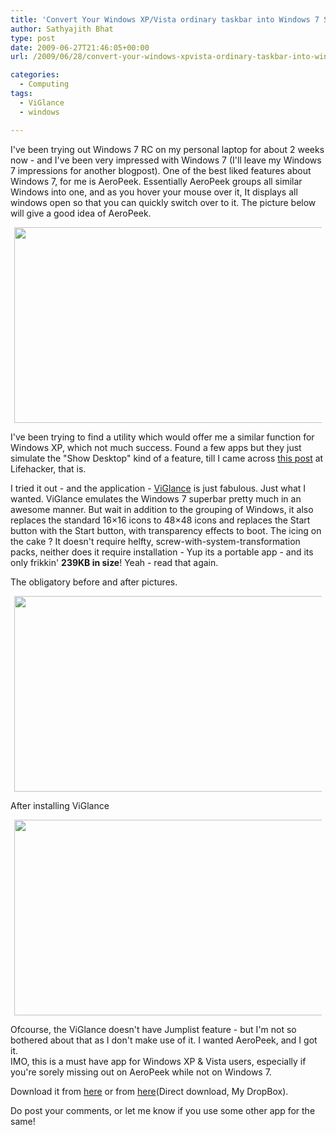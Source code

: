 ```yaml
---
title: 'Convert Your Windows XP/Vista ordinary taskbar into Windows 7 Superbar and Get AeroPeek in Windows XP & Vista'
author: Sathyajith Bhat
type: post
date: 2009-06-27T21:46:05+00:00
url: /2009/06/28/convert-your-windows-xpvista-ordinary-taskbar-into-windows-7-superbar-and-get-aeropeek-in-windows-xp-vista/

categories:
  - Computing
tags:
  - ViGlance
  - windows

---
```

I've been trying out Windows 7 RC on my personal laptop for about 2 weeks now - and I've been very impressed with Windows 7 (I'll leave my Windows 7 impressions for another blogpost). One of the best liked features about Windows 7, for me is AeroPeek. Essentially AeroPeek groups all similar Windows into one, and as you hover your mouse over it, It displays all windows open so that you can quickly switch over to it. The picture below will give a good idea of AeroPeek.



<a style="margin: 0pt auto; padding: 0px 6px; text-align: center; display: block;" href="https://www.flickr.com/photos/sathyabhat/3666391564/"><img style="border: 0px none;" title="win 7 aero peek" src="https://static.flickr.com/3619/3666391564_a9862dc103.jpg" alt="" width="500" height="313" /></a>

I've been trying to find a utility which would offer me a similar function for Windows XP, which not much success. Found a few apps but they just simulate the "Show Desktop" kind of a feature, till I came across [this post][1] at Lifehacker, that is.



I tried it out - and the application - [ViGlance][2] is just fabulous. Just what I wanted. ViGlance emulates the Windows 7 superbar pretty much in an awesome manner. But wait in addition to the grouping of Windows, it also replaces the standard 16&#215;16 icons to 48&#215;48 icons and replaces the Start button with the Start button, with transparency effects to boot. The icing on the cake ? It doesn't require helfty, screw-with-system-transformation packs, neither does it require installation - Yup its a portable app - and its only frikkin' **239KB in size**! Yeah - read that again.

The obligatory before and after pictures.

<a id="aptureLink_F2YCX552b0" style="margin: 0pt auto; padding: 0px 6px; text-align: center; display: block;" href="https://www.flickr.com/photos/sathyabhat/3665626579/"><img style="border: 0px none;" title="Windows XP, before installing ViGlance" src="https://farm4.static.flickr.com/3399/3665626579_b7952418ec.jpg" alt="" width="500" height="313" /></a>

After installing ViGlance

<a id="aptureLink_sokNAYkt8F" style="margin: 0pt auto; padding: 0px 6px; text-align: center; display: block;" href="https://www.flickr.com/photos/sathyabhat/3666481812/"><img style="border: 0px none;" title="Windows XP, after installing ViGlance" src="https://farm4.static.flickr.com/3323/3666481812_5d11ebd0ea.jpg" alt="" width="500" height="313" /></a>

Ofcourse, the ViGlance doesn't have Jumplist feature - but I'm not so bothered about that as I don't make use of it. I wanted AeroPeek, and I got it.  
IMO, this is a must have app for Windows XP & Vista users, especially if you're sorely missing out on AeroPeek while not on Windows 7.

Download it from [here][2] or from [here][3](Direct download, My DropBox).

Do post your comments, or let me know if you use some other app for the same!

 [1]: https://lifehacker.com/5288408/viglance-converts-the-vanilla-taskbar-into-a-windows-7+like-superbar
 [2]: https://www.lee-soft.com/viglance/
 [3]: https://files.getdropbox.com/u/3353/ViGlance%20OneStep.zip
